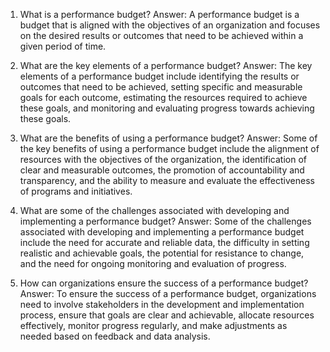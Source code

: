 

1. What is a performance budget?
Answer: A performance budget is a budget that is aligned with the objectives of an organization and focuses on the desired results or outcomes that need to be achieved within a given period of time.

2. What are the key elements of a performance budget?
Answer: The key elements of a performance budget include identifying the results or outcomes that need to be achieved, setting specific and measurable goals for each outcome, estimating the resources required to achieve these goals, and monitoring and evaluating progress towards achieving these goals.

3. What are the benefits of using a performance budget?
Answer: Some of the key benefits of using a performance budget include the alignment of resources with the objectives of the organization, the identification of clear and measurable outcomes, the promotion of accountability and transparency, and the ability to measure and evaluate the effectiveness of programs and initiatives.

4. What are some of the challenges associated with developing and implementing a performance budget?
Answer: Some of the challenges associated with developing and implementing a performance budget include the need for accurate and reliable data, the difficulty in setting realistic and achievable goals, the potential for resistance to change, and the need for ongoing monitoring and evaluation of progress.

5. How can organizations ensure the success of a performance budget?
Answer: To ensure the success of a performance budget, organizations need to involve stakeholders in the development and implementation process, ensure that goals are clear and achievable, allocate resources effectively, monitor progress regularly, and make adjustments as needed based on feedback and data analysis.